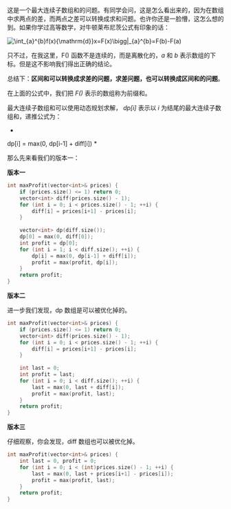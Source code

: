 这是一个最大连续子数组和的问题。有同学会问，这是怎么看出来的，因为在数组中求两点的差，而两点之差可以转换成求和问题。也许你还是一脸懵，这怎么想的到。如果你学过高等数学，对牛顿莱布尼茨公式有印象的话：

![\int_{a}^{b}f(x){\mathrm{d}}x=F(x)\bigg|_{a}^{b}=F(b)-F(a) ](./p___int_{a}^{b}f_x_{mathrm{d}}x=F_x_bigg|_{a}^{b}=F_b__-_F_a___.png) 

只不过，在我这里，F() 函数不是连续的，而是离散化的，*a* 和 *b* 表示数组的下标。但是这不影响我们得出正确的结论。

总结下：**区间和可以转换成求差的问题，求差问题，也可以转换成区间和的问题**。

在上面的公式中，我们把 *F()* 表示的数组称为前缀和。

最大连续子数组和可以使用动态规划求解， *dp[i]* 表示以 *i* 为结尾的最大连续子数组和，递推公式为：

*
dp[i] = max(0, dp[i-1] + diff[i])
*

那么先来看我们的版本一：

**版本一**

```C++ []
int maxProfit(vector<int>& prices) {
    if (prices.size() <= 1) return 0;
    vector<int> diff(prices.size() - 1);
    for (int i = 0; i < prices.size() - 1; ++i) {
        diff[i] = prices[i+1] - prices[i];
    }
    
    vector<int> dp(diff.size());
    dp[0] = max(0, diff[0]);
    int profit = dp[0];
    for (int i = 1; i < diff.size(); ++i) {
        dp[i] = max(0, dp[i-1] + diff[i]);
        profit = max(profit, dp[i]);
    }
    return profit;
}
```

**版本二**

进一步我们发现，dp 数组是可以被优化掉的。

```C++ []
int maxProfit(vector<int>& prices) {
    if (prices.size() <= 1) return 0;
    vector<int> diff(prices.size() - 1);
    for (int i = 0; i < prices.size() - 1; ++i) {
        diff[i] = prices[i+1] - prices[i];
    }
    
    int last = 0;
    int profit = last;
    for (int i = 0; i < diff.size(); ++i) {
        last = max(0, last + diff[i]);
        profit = max(profit, last);
    }
    return profit;
}
```

**版本三**

仔细观察，你会发现，diff 数组也可以被优化掉。

```C++ []
int maxProfit(vector<int>& prices) {
    int last = 0, profit = 0;
    for (int i = 0; i < (int)prices.size() - 1; ++i) {
        last = max(0, last + prices[i+1] - prices[i]);
        profit = max(profit, last);
    }
    return profit;
}
```

